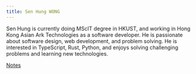 ```yaml
---
title: Sen Hung WONG
---
```


Sen Hung is currently doing MScIT degree in HKUST, and working in Hong Kong Asian Ark Technologies as a software developer. He is passionate about software design, web development, and problem solving. He is interested in TypeScript, Rust, Python, and enjoys solving challenging problems and learning new technologies.

[Notes](/notes)
